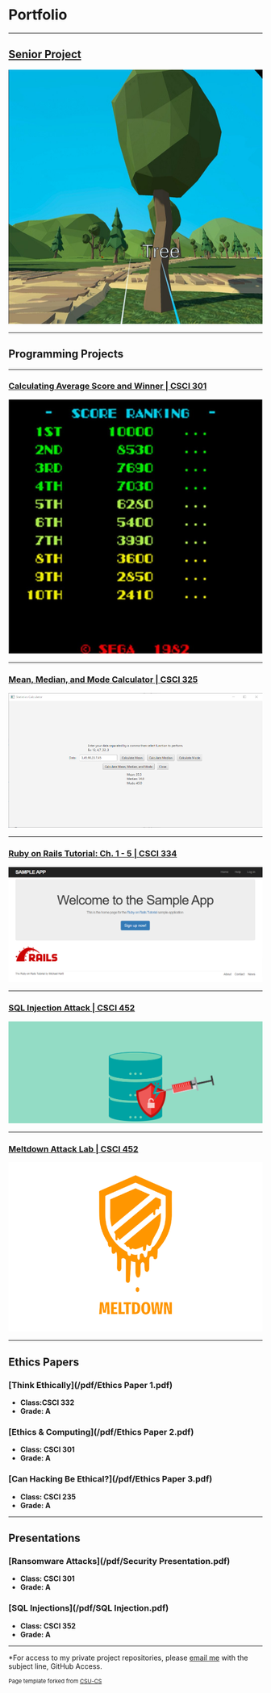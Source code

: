 # Portfolio
---

## <a href="https://github.com/Mick7028/CSU-Senior-Project/blob/master/docs/Defense_Documentation.md" target="_blank">Senior Project<a/>

![VR Language Immersion Activity](images/Hover_Name.jpg)

---

## Programming Projects

---

### [Calculating Average Score and Winner | CSCI 301](project1)

![Score Ranking](images/ScoreRanking.jpg)

---
### [Mean, Median, and Mode Calculator | CSCI 325](project2)

![Menu of project2](images/project_2_images/All.png)

---
### [Ruby on Rails Tutorial: Ch. 1 - 5 | CSCI 334](project3)

![Project 3 Thumbnail Name](images/RubyOnRails.png)

---
### [SQL Injection Attack | CSCI 452](project4)

![Project 4 Thumbnail Name](images/SQLInjection.png)

---

### [Meltdown Attack Lab | CSCI 452](project5)

![Project 5 Thumbnail Name](images/Meltdown.png)

---

Ethics Papers
-------------

### [Think Ethically](/pdf/Ethics Paper 1.pdf)

-   **Class:CSCI 332**  
-   **Grade: A**

### [Ethics & Computing](/pdf/Ethics Paper 2.pdf)

-   **Class: CSCI 301** 
-   **Grade: A**

### [Can Hacking Be Ethical?](/pdf/Ethics Paper 3.pdf)

-   **Class: CSCI 235** 
-   **Grade: A**

---

Presentations
-------------

### [Ransomware Attacks](/pdf/Security Presentation.pdf)

- **Class: CSCI 301** 
- **Grade: A**


### [SQL Injections](/pdf/SQL Injection.pdf)
 
- **Class: CSCI 352** 
- **Grade: A**

---

*For access to my private project repositories, please [email me](mailto:mlnicholson@csustudent.net?subject=GitHub%20Access) with the subject line, GitHub Access.

<p style="font-size:11px">Page template forked from <a href="https://github.com/csu-cs/csci-portfolio">CSU-CS</a></p>
<!-- Remove above link if you don't want to attributive -->
